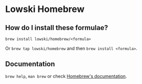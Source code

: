 # Lowski Homebrew

## How do I install these formulae?

`brew install lowski/homebrew/<formula>`

Or `brew tap lowski/homebrew` and then `brew install <formula>`.

## Documentation

`brew help`, `man brew` or check [Homebrew's documentation](https://docs.brew.sh).

